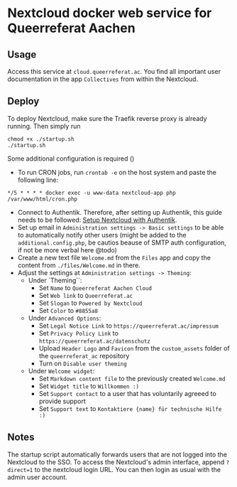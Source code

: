 # Nextcloud docker web service for Queerreferat Aachen
## Usage
Access this service at `cloud.queerreferat.ac`. You find all important user
documentation in the app `Collectives` from within the Nextcloud.

## Deploy
To deploy Nextcloud, make sure the Traefik reverse proxy is already running.
Then simply run
```
chmod +x ./startup.sh
./startup.sh
```
Some additional configuration is required ()
- To run CRON jobs, run `crontab -e` on the host system and paste the following
line:
```
*/5 * * * * docker exec -u www-data nextcloud-app php /var/www/html/cron.php
```
- Connect to Authentik. Therefore, after setting up Authentik, this guide needs
to be followed: [Setup Nextcloud with
Authentik](https://goauthentik.io/integrations/services/nextcloud/).
- Set up email in `Administration settings -> Basic settings` to be able to
automatically notify other users (might be added to the `additional.config.php`,
be cautios beause of SMTP auth configuration, if not be more verbal here @todo)
- Create a new text file `Welcome.md` from the `Files` app and copy the content
  from `./files/Welcome.md` in there. 
- Adjust the settings at `Administration settings -> Theming`:
  - Under `Theming``:
    - Set `Name` to `Queerreferat Aachen Cloud`
    - Set `Web link` to `Queerreferat.ac`
    - Set `Slogan` to `Powered by Nextcloud`
    - Set `Color` to `#8855a8`
  - Under `Advanced Options`:
    - Set `Legal Notice Link` to `https://queerreferat.ac/impressum`
    - Set `Privacy Policy Link` to `https://queerreferat.ac/datenschutz`
    - Upload `Header Logo` and `Favicon` from the `custom_assets` folder of the
      `queerreferat_ac` repository
    - Turn on `Disable user theming`
  - Under `Welcome widget`:
    - Set `Markdown content file` to the previously created `Welcome.md`
    - Set `Widget title` to `Willkommen :)`
    - Set `Support contact` to a user that has voluntarily agreeed to provide
      support 
    - Set `Support text` to `Kontaktiere {name} für technische Hilfe :)`

## Notes
The startup script automatically forwards users that are not logged into the
Nextcloud to the SSO. To access the Nextcloud's admin interface, append
`?direct=1` to the nextcloud login URL. You can then login as usual with the
admin user account.